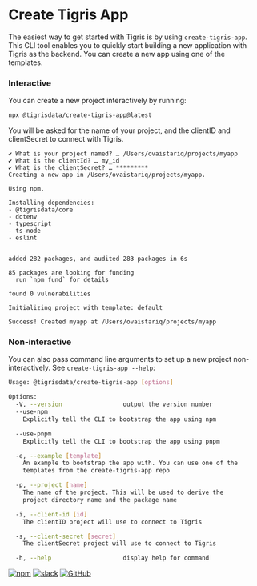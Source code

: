 # Create Tigris App

The easiest way to get started with Tigris is by using `create-tigris-app`.
This CLI tool enables you to quickly start building a new application with
Tigris as the backend. You can create a new app using one of the templates.

### Interactive

You can create a new project interactively by running:

```bash
npx @tigrisdata/create-tigris-app@latest
```

You will be asked for the name of your project, and the clientID and
clientSecret to connect with Tigris.

```shell
✔ What is your project named? … /Users/ovaistariq/projects/myapp
✔ What is the clientId? … my_id
✔ What is the clientSecret? … *********
Creating a new app in /Users/ovaistariq/projects/myapp.

Using npm.

Installing dependencies:
- @tigrisdata/core
- dotenv
- typescript
- ts-node
- eslint


added 282 packages, and audited 283 packages in 6s

85 packages are looking for funding
  run `npm fund` for details

found 0 vulnerabilities

Initializing project with template: default

Success! Created myapp at /Users/ovaistariq/projects/myapp
```

### Non-interactive

You can also pass command line arguments to set up a new project
non-interactively. See `create-tigris-app --help`:

```bash
Usage: @tigrisdata/create-tigris-app [options]

Options:
  -V, --version                 output the version number
  --use-npm
    Explicitly tell the CLI to bootstrap the app using npm

  --use-pnpm
    Explicitly tell the CLI to bootstrap the app using pnpm

  -e, --example [template]
    An example to bootstrap the app with. You can use one of the
    templates from the create-tigris-app repo

  -p, --project [name]
    The name of the project. This will be used to derive the
    project directory name and the package name

  -i, --client-id [id]
    The clientID project will use to connect to Tigris

  -s, --client-secret [secret]
    The clientSecret project will use to connect to Tigris

  -h, --help                    display help for command
```

[![npm](https://img.shields.io/npm/v/@tigrisdata/create-tigris-app)](https://www.npmjs.com/package/@tigrisdata/create-tigris-app)
[![slack](https://img.shields.io/badge/slack-tigrisdata-34D058.svg?logo=slack)](https://tigrisdata.slack.com)
[![GitHub](https://img.shields.io/github/license/tigrisdata/create-tigris-app)](https://github.com/tigrisdata/create-tigris-app/blob/main/LICENSE)
